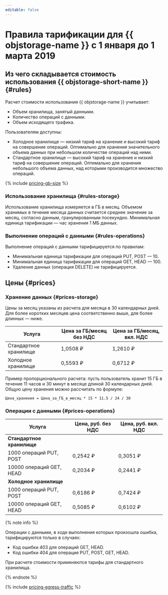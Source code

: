 ```yaml
---
editable: false
---
```


# Правила тарификации для {{ objstorage-name }} с 1 января до 1 марта 2019


## Из чего складывается стоимость использования {{ objstorage-short-name }} {#rules}

Расчет стоимости использования {{ objstorage-name }} учитывает:

- Объем хранилища, занятый данными.
- Количество операций с данными.
- Объем исходящего трафика.

Пользователям доступны:

- Холодное хранилище — низкий тариф на хранение и высокий тариф на совершение операций. Оптимально для хранения значительного объема данных при небольшом количестве операций над ними.
- Стандартное хранилище — высокий тариф на хранение и низкий тариф на совершение операций. Оптимально для хранения небольшого объема данных, над которыми производится множество операций.

{% include [pricing-gb-size](../../_includes/pricing-gb-size.md) %}

### Использование хранилища {#rules-storage}

Использование хранилища измеряется в ГБ в месяц. Объемом хранимых в течение месяца данных считается среднее значение за месяц, согласно данным, гранулированным посекундно. Минимальная единица тарификации — час хранения 1 МБ данных.

### Выполнение операций с данными {#rules-operations}

Выполнение операций с данными тарифицируется по правилам:
  - Минимальная единица тарификации для операций PUT, POST — 10.
  - Минимальная единица тарификации для операций GET, HEAD — 100.
  - Удаление данных (операция DELETE) не тарифицируется.


## Цены {#prices}

### Хранение данных {#prices-storage}

Цены за месяц указаны из расчета для месяца в 30 календарных дней. Для более коротких месяцев цена соответственно выше, для более длинных — ниже.

Услуга | Цена за ГБ/месяц без НДС | Цена за ГБ/месяц, вкл. НДС
----- | ----- | -----
Стандартное хранилище | 1,0508 ₽| 1,2610 ₽
Холодное хранилище | 0,5593 ₽| 0,6712 ₽

Пример пропорционального расчета: пусть пользователь хранит 15 ГБ в течение 11 часов и 30 минут в месяце длиной 30 календарных дней. Общую цену хранения можно рассчитать по формуле:

```
Цена_хранения = Цена_за_ГБ_в_месяц * 15 * 11.5 / 24 / 30
```

### Операции с данными {#prices-operations}

Услуга | Цена, руб. без НДС | Цена, руб. вкл. НДС
----- | ----- | -----
**Стандартное хранилище** |  |
1000 операций PUT, POST | 0,2542 ₽ | 0,3051 ₽
10000 операций GET, HEAD | 0,2034 ₽ | 0,2441 ₽
**Холодное хранилище** |  |
1000 операций PUT, POST | 0,6186 ₽| 0,7424 ₽
10000 операций GET, HEAD | 0,5085 ₽| 0,6102 ₽

{% note info %}

Операции с данными, в ходе выполнения которых произошла ошибка, тарифицируются только в случаях:
* Код ошибки 403 для операций GET, HEAD.
* Код ошибки 404 для операция PUT, POST, GET, HEAD.

При расчете стоимости применяются тарифы для стандартного хранилища.

{% endnote %}


{% include [pricing-egress-traffic](../../_includes/pricing/pricing-egress-traffic-01032019.md) %}
